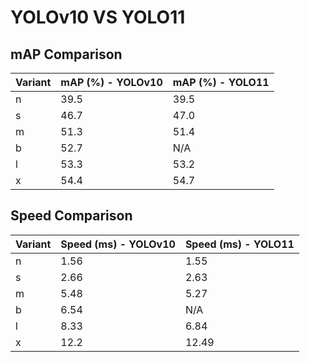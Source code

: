 ---
---
# YOLOv10 VS YOLO11

## mAP Comparison

| Variant | mAP (%) - YOLOv10 | mAP (%) - YOLO11 |
|---------|--------------------|--------------------|
| n | 39.5 | 39.5 |
| s | 46.7 | 47.0 |
| m | 51.3 | 51.4 |
| b | 52.7 | N/A |
| l | 53.3 | 53.2 |
| x | 54.4 | 54.7 |

## Speed Comparison

| Variant | Speed (ms) - YOLOv10 | Speed (ms) - YOLO11 |
|---------|-----------------------|-----------------------|
| n | 1.56 | 1.55 |
| s | 2.66 | 2.63 |
| m | 5.48 | 5.27 |
| b | 6.54 | N/A |
| l | 8.33 | 6.84 |
| x | 12.2 | 12.49 |
